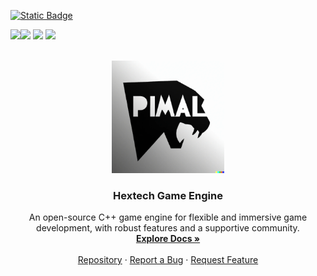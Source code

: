 <div id="top"></div>
 


<a href="https://github.com/Zorghost/Hextech-Game-Engine/blob/main/LICENSE?">![Static Badge](https://img.shields.io/badge/License-MIT-yellow.svg)


<a href="mailto:altarius1998@gmail.com?"><img src="https://img.shields.io/badge/email-%23DD0031.svg?&style=for-the-badge&logo=gmail&logoColor=white"/><img src="https://img.shields.io/badge/Rayen Bedoui-657D8B.svg?&style=for-the-badge"></a>
<a href="www.linkedin.com/in/rayen-bedoui-83b677173?"><img src="https://img.shields.io/badge/linkedin-%230077B5.svg?style=for-the-badge&logo=linkedin&logoColor=white"/></a>
<a href="https://github.com/Zorghost?"><img src="https://img.shields.io/badge/github-657D8B.svg?style=for-the-badge&logo=github&logoColor=white"/></a>



<!-- PROJECT LOGO -->
<br />
<div align="center">
    <img src="logo.png" alt="Logo" width="180" height="180">

<h3 align="center">Hextech Game Engine</h3>

  <p align="center">
    An open-source C++ game engine for flexible and immersive game development, with robust features and a supportive community.
    <br />
    <a href="https://gitlab.rz.htw-berlin.de/softwareentwicklungsprojekt/sose2022/team9/-/tree/main/"><strong>Explore Docs »</strong></a>
    <br />
    <br />
    <a href="https://github.com/Zorghost/Hextech-Game-Engine/">Repository</a>
    ·
    <a href="https://github.com/Zorghost/Hextech-Game-Engine/issues/new">Report a Bug</a>
    ·
    <a href="https://github.com/Zorghost/Hextech-Game-Engine/issues/new">Request Feature</a>
  </p>
</div>


